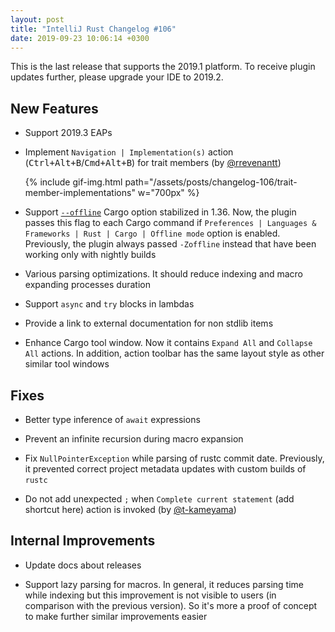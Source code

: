 ```yaml
---
layout: post
title: "IntelliJ Rust Changelog #106"
date: 2019-09-23 10:06:14 +0300
---
```



This is the last release that supports the 2019.1 platform. To receive plugin updates further, please upgrade your IDE to 2019.2.


## New Features

<!-- https://github.com/intellij-rust/intellij-rust/pull/4385 -->
* Support 2019.3 EAPs

<!-- https://github.com/intellij-rust/intellij-rust/pull/4353 -->
* Implement `Navigation | Implementation(s)` action (<kbd>Ctrl+Alt+B</kbd>/<kbd>Cmd+Alt+B</kbd>) for trait members (by [@rrevenantt])

  {% include gif-img.html path="/assets/posts/changelog-106/trait-member-implementations" w="700px" %}

<!-- https://github.com/intellij-rust/intellij-rust/pull/4293 -->
* Support [`--offline`](https://github.com/rust-lang/cargo/pull/6934/) Cargo option stabilized in 1.36.
Now, the plugin passes this flag to each Cargo command if `Preferences | Languages & Frameworks | Rust | Cargo | Offline mode` option is enabled.
Previously, the plugin always passed `-Zoffline` instead that have been working only with nightly builds

<!-- https://github.com/intellij-rust/intellij-rust/pull/4352 -->
* Various parsing optimizations. It should reduce indexing and macro expanding processes duration

<!-- https://github.com/intellij-rust/intellij-rust/pull/4396 -->
* Support `async` and `try` blocks in lambdas

<!-- https://github.com/intellij-rust/intellij-rust/pull/4359 -->
* Provide a link to external documentation for non stdlib items

<!-- https://github.com/intellij-rust/intellij-rust/pull/4287 -->
* Enhance Cargo tool window.
Now it contains `Expand All` and `Collapse All` actions. In addition, action toolbar has the same layout style as other similar tool windows

## Fixes

<!-- https://github.com/intellij-rust/intellij-rust/pull/4376 -->
* Better type inference of `await` expressions

<!-- https://github.com/intellij-rust/intellij-rust/pull/4383 -->
* Prevent an infinite recursion during macro expansion

<!-- https://github.com/intellij-rust/intellij-rust/pull/4374 -->
* Fix `NullPointerException` while parsing of rustc commit date.
Previously, it prevented correct project metadata updates with custom builds of `rustc`

<!-- https://github.com/intellij-rust/intellij-rust/pull/4336 -->
* Do not add unexpected `;` when `Complete current statement` (add shortcut here) action is invoked (by [@t-kameyama])

## Internal Improvements

<!-- https://github.com/intellij-rust/intellij-rust/pull/4356 -->
* Update docs about releases

<!-- https://github.com/intellij-rust/intellij-rust/pull/4357 -->
* Support lazy parsing for macros. In general, it reduces parsing time while indexing
but this improvement is not visible to users (in comparison with the previous version).
So it's more a proof of concept to make further similar improvements easier

[@rrevenantt]: https://github.com/rrevenantt
[@t-kameyama]: https://github.com/t-kameyama
